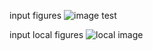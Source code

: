input figures
![image test](http://www.linuxidc.com/upload/2017_04/170426061262627.jpg) 


input local figures
![local image](/test)
